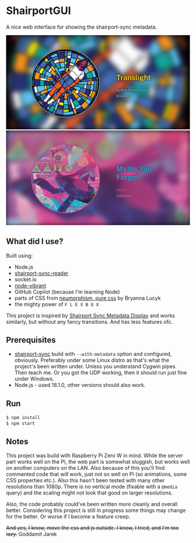 # ShairportGUI

A nice web interface for showing the shairport-sync metadata.

![Example - Translight by Breakbot](img/Screen1.png)
![Example - Myths You Forgot by Camellia and Toby Fox](img/Screen2.png)
## What did I use?
Built using:
* Node.js
* [shairport-sync-reader](https://www.npmjs.com/package/shairport-sync-reader)
* socket.io
* [node-vibrant](https://www.npmjs.com/package/node-vibrant)
* GitHub Copilot (because I'm learning Node)
* parts of CSS from [neumorphism, pure css](https://codepen.io/b-r-y/pen/wvrXdEd) by Bryanna Lucyk
* the mighty power of `F L E X B O X`


This project is inspired by [Shairport Sync Metadata Display](https://github.com/AlainGourves/shairport-metadata-display) and works similarly, but without any fancy transitions. And has less features ofc.

## Prerequisites
* [shairport-sync](https://github.com/mikebrady/shairport-sync) build with `--with-metadata` option and configured, obviously. Preferably under some Linux distro as that's what the project's been written under. Unless you understand Cygwin pipes. Then teach me. Or you got the UDP working, then it should run just fine under Windows.
* Node.js - used 18.1.0, other versions should also work.

## Run
```
$ npm install
$ npm start
```

## Notes
This project was build with Raspberry Pi Zero W in mind. While the server part works well on the Pi, the web part is somewhat sluggish, but works well on another computers on the LAN. Also because of this you'll find commented code that *will* work, just not so well on Pi (so animations, some CSS properties etc.). Also this hasn't been tested with many other resolutions than 1080p. There is no vertical mode (fixable with a `@media` query) and the scaling might not look that good on larger resolutions.

Also, the code probably could've been written more cleanly and overall better. Considering this project is still in progress some things may change for the better. Or worse if I become a feature creep.

~~And yes, I know, move the css and js outside. I know, I tried, and I'm too lazy.~~ Goddamit Jarek

